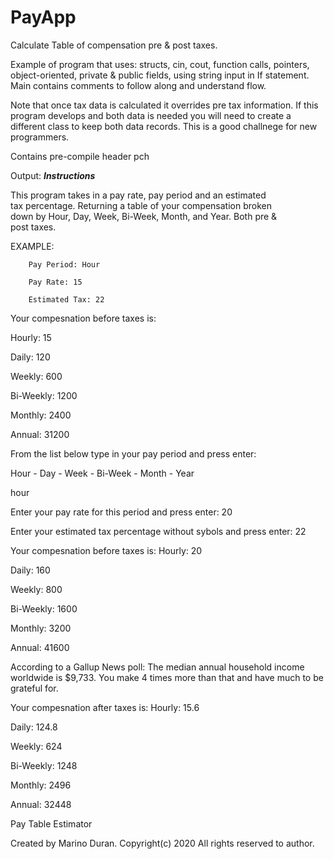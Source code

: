 # PayApp
Calculate Table of compensation pre & post taxes.

Example of program that uses:
structs, cin, cout, function calls, pointers, object-oriented, private & public fields, using string input in If statement.
Main contains comments to follow along and understand flow.

Note that once tax data is calculated it overrides pre tax information. If this program develops and both data is needed
you will need to create a different class to keep both data records. 
This is a good challnege for new programmers. 

Contains pre-compile header pch

Output:
___________________________Instructions___________________________

                                                                
 This program takes in a pay rate, pay period and an estimated  
 tax percentage. Returning a table of your compensation broken  
 down by Hour, Day, Week, Bi-Week, Month, and Year. Both pre &  
 post taxes.                                                    
                                                                


EXAMPLE:

        Pay Period: Hour
        
        Pay Rate: 15
        
        Estimated Tax: 22
        

Your compesnation before taxes is:

Hourly:    15

Daily:     120

Weekly:    600

Bi-Weekly: 1200

Monthly:   2400

Annual:    31200


From the list below type in your pay period and press enter:

Hour - Day - Week - Bi-Week - Month - Year

hour

Enter your pay rate for this period and press enter:
20

Enter your estimated tax percentage without sybols and press enter:
22

Your compesnation before taxes is:
Hourly:    20

Daily:     160

Weekly:    800

Bi-Weekly: 1600

Monthly:   3200

Annual:    41600



According to a Gallup News poll: The median annual household income worldwide is $9,733.
You make 4 times more than that and have much to be grateful for.


Your compesnation after taxes is:
Hourly:    15.6

Daily:     124.8

Weekly:    624

Bi-Weekly: 1248

Monthly:   2496

Annual:    32448


Pay Table Estimator

Created by Marino Duran.
Copyright(c) 2020 All rights reserved to author.
